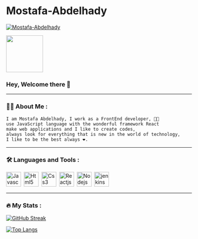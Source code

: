 # Mostafa-Abdelhady

<a href="https://github.com/Moustafa-Abdelhady">
  <p align="left"> <img src="https://komarev.com/ghpvc/?username=Moustafa-Abdelhady&label=Profile%20views&color=blueviolet&style=flat" alt="Mostafa-Abdelhady" /> </p>
</a>

<div id="header">
  <img src="https://media.giphy.com/media/bGgsc5mWoryfgKBx1u/giphy.gif" width="100"/>
  <h3>Hey, Welcome there 👋</h3>
</div>

---

### :man_technologist: About Me :
<!--
**Mostafa-Abdelhady/Mostafa-Abdelhady** is a ✨ _special_ ✨ repository because its `README.md` (this file) appears on your GitHub profile.
-->
```
I am Mostafa Abdelhady, I work as a FrontEnd developer, 🧑‍💻
use JavaScript language with the wonderful framework React 
make web applications and I like to create codes, 
always look for everything that is new in the world of technology, 
I like to be the best always ❤️.
```
---

### :hammer_and_wrench: Languages and Tools :
<div>
 
  <img src="https://cdn.jsdelivr.net/gh/devicons/devicon/icons/javascript/javascript-plain.svg" title="Javascript" width="40" height="40"/>&nbsp;
  <img src="https://cdn.jsdelivr.net/gh/devicons/devicon/icons/html5/html5-original.svg" title="Html5" width="40" height="40"/>&nbsp;
  <img src="https://cdn.jsdelivr.net/gh/devicons/devicon/icons/css3/css3-original.svg" title="Css3" width="40" height="40"/>&nbsp;
  <img src="https://cdn.jsdelivr.net/gh/devicons/devicon/icons/react/react-original.svg" title="Reactjs" width="40" height="40"/>&nbsp;
  <img src="https://cdn.jsdelivr.net/gh/devicons/devicon/icons/nodejs/nodejs-original.svg" title="Nodejs" width="40" height="40"/>&nbsp;
  <img src="https://cdn.jsdelivr.net/gh/devicons/devicon/icons/jenkins/jenkins-original.svg" title="jenkins" width="40" height="40"/>&nbsp;
</div>

---

### :fire: My Stats :

[![GitHub Streak](https://github-readme-streak-stats.herokuapp.com/?user=Moustafa-Abdelhady&theme=chartreuse-dark)](https://git.io/streak-stats)

[![Top Langs](https://github-readme-stats.vercel.app/api/top-langs/?username=Moustafa-Abdelhady&layout=compact&theme=vision-friendly-dark)](https://github.com/anuraghazra/github-readme-stats)
